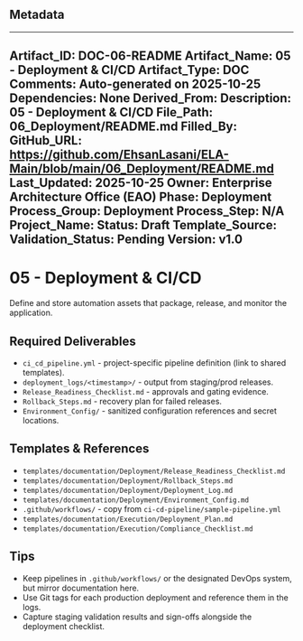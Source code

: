 ## Metadata
---
Artifact_ID: DOC-06-README
Artifact_Name: 05 - Deployment & CI/CD
Artifact_Type: DOC
Comments: Auto-generated on 2025-10-25
Dependencies: None
Derived_From: 
Description: 05 - Deployment & CI/CD
File_Path: 06_Deployment/README.md
Filled_By: 
GitHub_URL: https://github.com/EhsanLasani/ELA-Main/blob/main/06_Deployment/README.md
Last_Updated: 2025-10-25
Owner: Enterprise Architecture Office (EAO)
Phase: Deployment
Process_Group: Deployment
Process_Step: N/A
Project_Name: 
Status: Draft
Template_Source: 
Validation_Status: Pending
Version: v1.0
---
# 05 - Deployment & CI/CD

Define and store automation assets that package, release, and monitor the application.

## Required Deliverables
- `ci_cd_pipeline.yml` - project-specific pipeline definition (link to shared templates).
- `deployment_logs/<timestamp>/` - output from staging/prod releases.
- `Release_Readiness_Checklist.md` - approvals and gating evidence.
- `Rollback_Steps.md` - recovery plan for failed releases.
- `Environment_Config/` - sanitized configuration references and secret locations.

## Templates & References
- `templates/documentation/Deployment/Release_Readiness_Checklist.md`
- `templates/documentation/Deployment/Rollback_Steps.md`
- `templates/documentation/Deployment/Deployment_Log.md`
- `templates/documentation/Deployment/Environment_Config.md`
- `.github/workflows/` - copy from `ci-cd-pipeline/sample-pipeline.yml`
- `templates/documentation/Execution/Deployment_Plan.md`
- `templates/documentation/Execution/Compliance_Checklist.md`

## Tips
- Keep pipelines in `.github/workflows/` or the designated DevOps system, but mirror documentation here.
- Use Git tags for each production deployment and reference them in the logs.
- Capture staging validation results and sign-offs alongside the deployment checklist.
